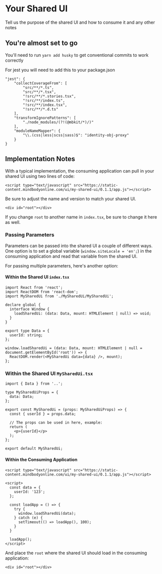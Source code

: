 # Your Shared UI

Tell us the purpose of the shared UI and how to consume it and any other notes

## You're almost set to go

You'll need to run `yarn add husky` to get conventional commits to work correctly

For jest you will need to add this to your package.json

```
"jest": {
    "collectCoverageFrom": [
        "src/**/*.ts",
        "src/**/*.tsx",
        "!src/**/*.stories.tsx",
        "!src/**/index.ts",
        "!src/**/index.tsx",
        "!src/**/*.d.ts"
    ],
    "transformIgnorePatterns": [
        "./node_modules/(?!(@mbkit/*)/)"
    ],
    "moduleNameMapper": {
        "\\.(css|less|scss|sass)$": "identity-obj-proxy"
    }
}
```

## Implementation Notes

With a typical implementation, the consuming application can pull in your shared UI using two lines of code:

```
<script type="text/javascript" src="https://static-content.mindbodyonline.com/ui/my-shared-ui/0.1.1/app.js"></script>
```
Be sure to adjust the name and version to match your shared UI.

```
<div id="root"></div>
```
If you change `root` to another name in `index.tsx`, be sure to change it here as well.

### Passing Parameters

Parameters can be passed into the shared UI a couple of different ways. One option is to set a global variable (`window.siteLocale = 'en';`) in the consuming application and read that variable from the shared UI.

For passing multiple parameters, here's another option:

#### Within the Shared UI `index.tsx`

```
import React from 'react';
import ReactDOM from 'react-dom';
import MySharedUi from './MySharedUi/MySharedUi';

declare global {
  interface Window {
    loadSharedUi: (data: Data, mount: HTMLElement | null) => void;
  }
}

export type Data = {
  userId: string;
};

window.loadSharedUi = (data: Data, mount: HTMLElement | null = document.getElementById('root')) => {
  ReactDOM.render(<MySharedUi data={data} />, mount);
};
```

### Within the Shared UI `MySharedUi.tsx`

```
import { Data } from '..';

type MySharedUiProps = {
  data: Data;
};

export const MySharedUi = (props: MySharedUiProps) => {
  const { userId } = props.data;

  // The props can be used in here, example:
  return (
    <p>{userId}</p>
  );
};

export default MySharedUi;
```

#### Within the Consuming Application

```
<script type="text/javascript" src="https://static-content.mindbodyonline.com/ui/my-shared-ui/0.1.1/app.js"></script>

<script>
  const data = {
    userId: '123';
  };

  const loadApp = () => {
    try {
      window.loadSharedUi(data);
    } catch (e) {
      setTimeout(() => loadApp(), 100);
    }
  }

  loadApp();
</script>
```
And place the `root` where the shared UI should load in the consuming application:
```
<div id="root"></div>
```
